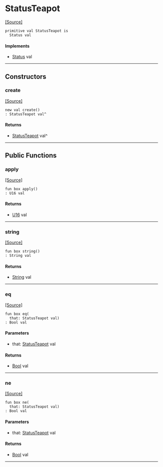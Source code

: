 # StatusTeapot
<span class="source-link">[[Source]](src/server/status.md#L122)</span>
```pony
primitive val StatusTeapot is
  Status val
```

#### Implements

* [Status](server-Status.md) val

---

## Constructors

### create
<span class="source-link">[[Source]](src/server/status.md#L122)</span>


```pony
new val create()
: StatusTeapot val^
```

#### Returns

* [StatusTeapot](server-StatusTeapot.md) val^

---

## Public Functions

### apply
<span class="source-link">[[Source]](src/server/status.md#L123)</span>


```pony
fun box apply()
: U16 val
```

#### Returns

* [U16](builtin-U16.md) val

---

### string
<span class="source-link">[[Source]](src/server/status.md#L124)</span>


```pony
fun box string()
: String val
```

#### Returns

* [String](builtin-String.md) val

---

### eq
<span class="source-link">[[Source]](src/server/status.md#L123)</span>


```pony
fun box eq(
  that: StatusTeapot val)
: Bool val
```
#### Parameters

*   that: [StatusTeapot](server-StatusTeapot.md) val

#### Returns

* [Bool](builtin-Bool.md) val

---

### ne
<span class="source-link">[[Source]](src/server/status.md#L123)</span>


```pony
fun box ne(
  that: StatusTeapot val)
: Bool val
```
#### Parameters

*   that: [StatusTeapot](server-StatusTeapot.md) val

#### Returns

* [Bool](builtin-Bool.md) val

---

